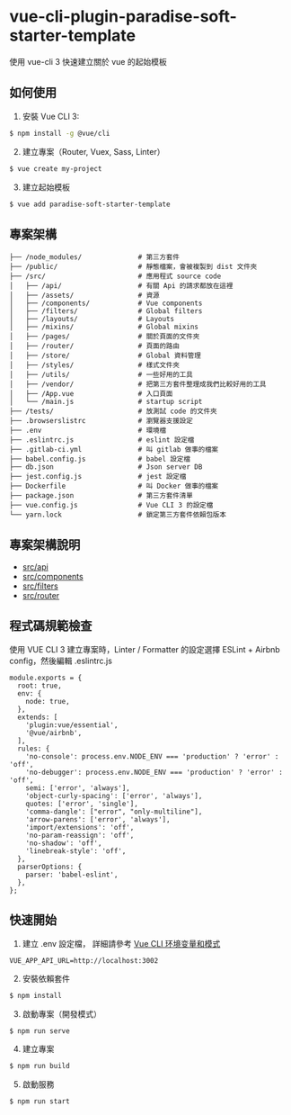 
# vue-cli-plugin-paradise-soft-starter-template

使用 vue-cli 3 快速建立關於 vue 的起始模板

## 如何使用

1. 安裝 Vue CLI 3:

```bash
$ npm install -g @vue/cli
```

2. 建立專案（Router, Vuex, Sass, Linter）

```bash
$ vue create my-project
```

3. 建立起始模板

```bash
$ vue add paradise-soft-starter-template
```

## 專案架構

```
├── /node_modules/              # 第三方套件
├── /public/                    # 靜態檔案，會被複製到 dist 文件夾
├── /src/                       # 應用程式 source code
│   ├── /api/                   # 有關 Api 的請求都放在這裡
│   ├── /assets/                # 資源
│   ├── /components/            # Vue components
│   ├── /filters/               # Global filters
│   ├── /layouts/               # Layouts
│   ├── /mixins/                # Global mixins
│   ├── /pages/                 # 關於頁面的文件夾
│   ├── /router/                # 頁面的路由
│   ├── /store/                 # Global 資料管理
│   ├── /styles/                # 樣式文件夾
│   ├── /utils/                 # 一些好用的工具
│   ├── /vendor/                # 把第三方套件整理成我們比較好用的工具
│   ├── /App.vue                # 入口頁面
│   └── /main.js                # startup script
├── /tests/                     # 放測試 code 的文件夾
├── .browserslistrc             # 瀏覽器支援設定
├── .env                        # 環境檔
├── .eslintrc.js                # eslint 設定檔
├── .gitlab-ci.yml              # 叫 gitlab 做事的檔案
├── babel.config.js             # babel 設定檔
├── db.json                     # Json server DB
├── jest.config.js              # jest 設定檔
├── Dockerfile                  # 叫 Docker 做事的檔案
├── package.json                # 第三方套件清單
├── vue.config.js               # Vue CLI 3 的設定檔
└── yarn.lock                   # 鎖定第三方套件依賴包版本
```

## 專案架構說明

* [src/api](./generator/default/template/src/api/README.md)
* [src/components](./generator/default/template/src/components/README.md)
* [src/filters](./generator/default/template/src/filters/README.md)
* [src/router](./generator/default/template/src/router/README.md)

## 程式碼規範檢查

使用 VUE CLI 3 建立專案時，Linter / Formatter 的設定選擇 ESLint + Airbnb config，然後編輯 .eslintrc.js

```
module.exports = {
  root: true,
  env: {
    node: true,
  },
  extends: [
    'plugin:vue/essential',
    '@vue/airbnb',
  ],
  rules: {
    'no-console': process.env.NODE_ENV === 'production' ? 'error' : 'off',
    'no-debugger': process.env.NODE_ENV === 'production' ? 'error' : 'off',
    semi: ['error', 'always'],
    'object-curly-spacing': ['error', 'always'],
    quotes: ['error', 'single'],
    'comma-dangle': ["error", "only-multiline"],
    'arrow-parens': ['error', 'always'],
    'import/extensions': 'off',
    'no-param-reassign': 'off',
    'no-shadow': 'off',
    'linebreak-style': 'off',
  },
  parserOptions: {
    parser: 'babel-eslint',
  },
};
```

## 快速開始

1. 建立 .env 設定檔， 詳細請參考 [Vue CLI 环境变量和模式](https://cli.vuejs.org/zh/guide/mode-and-env.html)

```
VUE_APP_API_URL=http://localhost:3002
```

2. 安裝依賴套件

```bash
$ npm install
```

3. 啟動專案（開發模式）

```bash
$ npm run serve
```

4. 建立專案

```bash
$ npm run build
```

5. 啟動服務

```bash
$ npm run start
```



